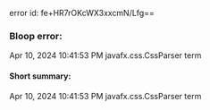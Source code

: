 error id: fe+HR7rOKcWX3xxcmN/Lfg==
### Bloop error:

Apr 10, 2024 10:41:53 PM javafx.css.CssParser term
#### Short summary: 

Apr 10, 2024 10:41:53 PM javafx.css.CssParser term